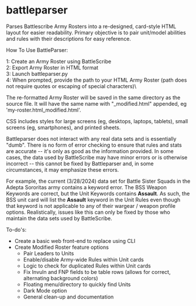 # battleparser

Parses Battlescribe Army Rosters into a re-designed, card-style HTML layout for easier readability. Primary objective is to pair unit/model abilities and rules with their descriptions for easy reference.

How To Use BattleParser:

1: Create an Army Roster using BattleScribe\
2: Export Army Roster in HTML format\
3: Launch battleparser.py\
4: When prompted, provide the path to your HTML Army Roster (path does not require quotes or escaping of special characters)\

The re-formatted Army Roster will be saved in the same directory as the source file. It will have the same name with "_modified.html" appended, eg 'my-roster.html_modified.html'.

CSS includes styles for large screens (eg, desktops, laptops, tablets), small screens (eg, smartphones), and printed sheets. 

Battleparser does not interact with any real data sets and is essentially "dumb". There is no form of error checking to ensure that rules and stats are accurate -- it's only as good as the information provided. In some cases, the data used by BattleScribe may have minor errors or is otherwise incorrect -- this cannot be fixed by Battleparser and, in some circumstances, it may emphasize these errors. 

For example, the current (3/28/2024) data set for Battle Sister Squads in the Adepta Sororitas army contains a keyword error. The BSS Weapon Keywords are correct, but the Unit Keywords contains **Assault**. As such, the BSS unit card will list the **Assault** keyword in the Unit Rules even though that keyword is not applicable to any of their wargear / weapon profile options. Realistically, issues like this can only be fixed by those who maintain the data sets used by BattleScribe.

To-do's:

* Create a basic web front-end to replace using CLI
* Create Modified Roster feature options
    - Pair Leaders to Units
    - Enable/disable Army-wide Rules within Unit cards
    - Logic to check for duplicated Rules within Unit cards
    - Fix Invuln and FNP fields to be table rows (allows for correct, alternating background colors)
    - Floating menu/directory to quickly find Units
    - Dark Mode option
    - General clean-up and documentation